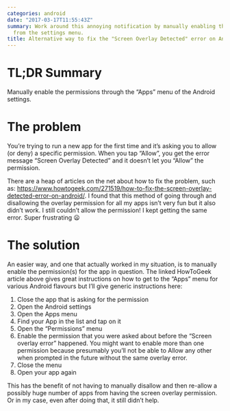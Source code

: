 ```yaml
---
categories: android
date: "2017-03-17T11:55:43Z"
summary: Work around this annoying notification by manually enabling the permission
  from the settings menu.
title: Alternative way to fix the "Screen Overlay Detected" error on Android
---
```

# TL;DR Summary

Manually enable the permissions through the “Apps” menu of the Android settings.

# The problem

You’re trying to run a new app for the first time and it’s asking you to allow (or deny) a specific permission. When you tap “Allow”, you get the error message “Screen Overlay Detected” and it doesn’t let you “Allow” the permission.

There are a heap of articles on the net about how to fix the problem, such as: <https://www.howtogeek.com/271519/how-to-fix-the-screen-overlay-detected-error-on-android/>. I found that this method of going through and disallowing the overlay permission for all my apps isn’t very fun but it also didn’t work. I still couldn’t allow the permission! I kept getting the same error. Super frustrating :frowning:

# The solution

An easier way, and one that actually worked in my situation, is to manually enable the permission(s) for the app in question. The linked HowToGeek article above gives great instructions on how to get to the “Apps” menu for various Android flavours but I’ll give generic instructions here:

 1. Close the app that is asking for the permission
 1. Open the Android settings
 1. Open the Apps menu
 1. Find your App in the list and tap on it
 1. Open the “Permissions” menu
 1. Enable the permission that you were asked about before the “Screen overlay error” happened. You might want to enable more than one permission because presumably you’ll not be able to Allow any other when prompted in the future without the same overlay error.
 1. Close the menu
 1. Open your app again

This has the benefit of not having to manually disallow and then re-allow a possibly huge number of apps from having the screen overlay permission. Or in my case, even after doing that, it still didn’t help.
